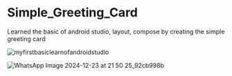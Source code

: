 # Simple_Greeting_Card
Learned the basic of android studio, layout, compose by creating the simple greeting card



![myfirstbasiclearnofandroidstudio](https://github.com/user-attachments/assets/438f510b-8ccc-4f0c-8c26-6c7daf54791f)


![WhatsApp Image 2024-12-23 at 21 50 25_92cb998b](https://github.com/user-attachments/assets/5d49b849-d7f4-413d-9f43-aed36aa7a549)
